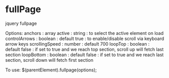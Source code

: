 # fullPage
jquery fullpage 

Options:
anchors : array
active : string : to select the active element on load
controlArrows : boolean : default true : to enable/disable scroll via keyboard arrow keys
scrollingSpeed : number : default 700
loopTop : boolean : default false : if set to true and we reach top section, scroll up will fetch last section
loopBottom : boolean : default false : if set to true and we reach last section, scroll down will fetch first section

To use:
$(parentElement).fullpage(options);
